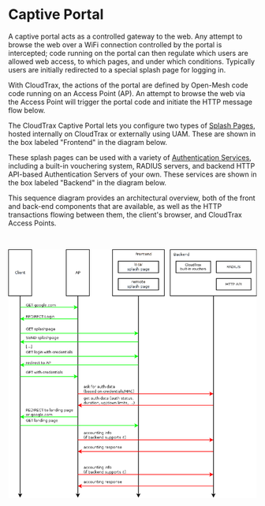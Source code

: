 # Captive Portal

A captive portal acts as a controlled gateway to the web. Any attempt to browse the web over a WiFi connection controlled by the portal is intercepted; code running on the portal can then regulate which users are allowed web access, to which pages, and under which conditions. Typically users are initially redirected to a special splash page for logging in. 

With CloudTrax, the actions of the portal are defined by Open-Mesh code code running on an Access Point (AP). An attempt to browse the web via the Access Point will trigger the portal code and initiate the HTTP message flow below.

The CloudTrax Captive Portal lets you configure two types of [Splash Pages](./splash_pages), hosted internally on CloudTrax or externally using UAM. These are shown in the box labeled "Frontend" in the diagram below.

These splash pages can be used with a variety of [Authentication Services](./authentication), including a built-in vouchering system, RADIUS servers, and backend HTTP API-based Authentication Servers of your own. These services are shown in the box labeled "Backend" in the diagram below. 

This sequence diagram provides an architectural overview, both of the front and back-end components that are available, as well as the HTTP transactions flowing between them, the client's browser, and CloudTrax Access Points.

<br/>

![architectural overview](./images/2014-05-20_architecture.png) 

